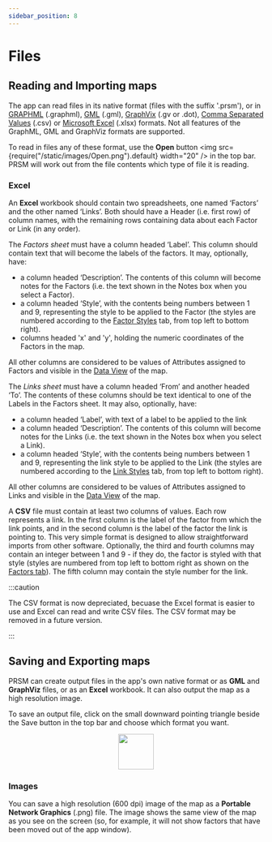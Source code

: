 ```yaml
---
sidebar_position: 8
---
```


# Files

## Reading and Importing maps

The app can read files in its native format (files with the suffix '.prsm'), or in [GRAPHML](http://graphml.graphdrawing.org/) (.graphml), [GML](https://en.wikipedia.org/wiki/Graph_Modelling_Language) (.gml), [GraphVix](https://graphviz.org/) (.gv or .dot), [Comma Separated Values](https://en.wikipedia.org/wiki/Comma-separated_values) (.csv)  or [Microsoft Excel](https://www.microsoft.com/en-us/microsoft-365/excel) (.xlsx) formats.  Not all features of the GraphML, GML and GraphViz formats are supported.

To read in files any of these format, use the **Open** button <img src={require("/static/images/Open.png").default} width="20" /> in the top bar.  PRSM will work out from the file contents which type of file it is reading.

### Excel

An **Excel** workbook should contain two spreadsheets, one named ‘Factors’ and the other named ‘Links’.  Both should have a Header (i.e. first row) of column names, with the remaining rows containing data about each Factor or Link (in any order).

The *Factors sheet* must have a column headed ‘Label’.  This column should contain text that will become the labels of the factors. It may, optionally, have:

* a column headed ‘Description’.  The contents of this column will become notes for the Factors (i.e. the text shown in the Notes box when you select a Factor).
* a column headed ‘Style’, with the contents being numbers between 1 and 9, representing the style to be applied to the Factor (the styles are numbered according to the [Factor Styles](Styling/#factors-tab) tab, from top left to bottom right).
* columns headed 'x' and 'y', holding the numeric coordinates of the Factors in the map.

All other columns are considered to be values of Attributes assigned to Factors and visible in the [Data View](DataView/#data-view) of the map.

The *Links sheet* must have a column headed ‘From’ and another headed ‘To’.  The contents of these columns should be text identical to one of the Labels in the Factors sheet.
It may also, optionally, have:

* a column headed ‘Label’, with text of a label to be applied to the link
* a column headed ‘Description’.  The contents of this column will become notes for the Links (i.e. the text shown in the Notes box when you select a Link).
* a column headed ‘Style’, with the contents being numbers between 1 and 9, representing the link style to be applied to the Link (the styles are numbered according to the [Link Styles](Styling/#links-tab) tab, from top left to bottom right).

All other columns are considered to be values of Attributes assigned to Links and visible in the [Data View](DataView/#data-view) of the map.

A **CSV** file must contain at least two columns of values.  Each row represents a link. In the first column is the label of the factor from which the link points, and in the second column is the label of the factor the link is pointing to.  This very simple format is designed to allow straightforward imports from other software. Optionally, the third and fourth columns may contain an integer between 1 and 9 - if they do, the factor is styled with that style (styles are numbered from top left to bottom right as shown on the [Factors tab](Styling/#factors-tab)).  The fifth column may contain the style number for the link.

:::caution

The CSV format is now depreciated, becuase the Excel format is easier to use and Excel can read and write CSV files.  The CSV format may be removed in a future version.

:::

## Saving and Exporting maps

PRSM can create output files in the app's own native format or as **GML** and **GraphViz** files, or as an **Excel** workbook. It can also output the map as a high resolution image.

To save an output file, click on the small downward pointing triangle beside the Save button in the top bar and choose which format you want.

<p align="center">
<img src={require("/static/images/Save.png").default} width="70"/>
</p>

### Images

You can  save a high resolution (600 dpi) image of the map as a **Portable Network Graphics** (.png) file.  The image shows the same view of the map as you see on the screen (so, for example, it will not show factors that have been moved out of the app window).
